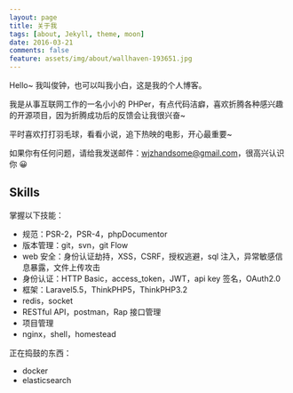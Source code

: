 ```yaml
---
layout: page
title: 关于我
tags: [about, Jekyll, theme, moon]
date: 2016-03-21
comments: false
feature: assets/img/about/wallhaven-193651.jpg
---
```

Hello~ 我叫俊钟，也可以叫我小白，这是我的个人博客。

我是从事互联网工作的一名小小的 PHPer，有点代码洁癖，喜欢折腾各种感兴趣的开源项目，因为折腾成功后的反馈会让我很兴奋~

平时喜欢打打羽毛球，看看小说，追下热映的电影，开心最重要~

如果你有任何问题，请给我发送邮件：wjzhandsome@gmail.com，很高兴认识你 😀

## Skills

掌握以下技能：
* 规范：PSR-2，PSR-4，phpDocumentor
* 版本管理：git，svn，git Flow
* web 安全：身份认证劫持，XSS，CSRF，授权逃避，sql 注入，异常敏感信息暴露，文件上传攻击
* 身份认证：HTTP Basic，access_token，JWT，api key 签名，OAuth2.0
* 框架：Laravel5.5，ThinkPHP5，ThinkPHP3.2
* redis，socket
* RESTful API，postman，Rap 接口管理
* 项目管理
* nginx，shell，homestead

正在捣鼓的东西：
* docker
* elasticsearch


